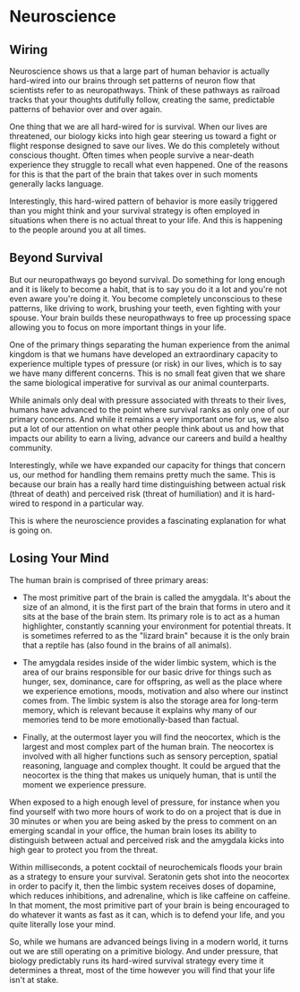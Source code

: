 # Neuroscience


## Wiring
Neuroscience shows us that a large part of human behavior is actually hard-wired into our brains through set patterns of neuron flow that scientists refer to as neuropathways. Think of these pathways as railroad tracks that your thoughts dutifully follow, creating the same, predictable patterns of behavior over and over again.

One thing that we are all hard-wired for is survival. When our lives are threatened, our biology kicks into high gear steering us toward a fight or flight response designed to save our lives. We do this completely without conscious thought. Often times when people survive a near-death experience they struggle to recall what even happened. One of the reasons for this is that the part of the brain that takes over in such moments generally lacks language.

Interestingly, this hard-wired pattern of behavior is more easily triggered than you might think and your survival strategy is often employed in situations when there is no actual threat to your life. And this is happening to the people around you at all times.

## Beyond Survival
But our neuropathways go beyond survival. Do something for long enough and it is likely to become a habit, that is to say you do it a lot and you're not even aware you're doing it. You become completely unconscious to these patterns, like driving to work, brushing your teeth, even fighting with your spouse. Your brain builds these neuropathways to free up processing space allowing you to focus on more important things in your life.

One of the primary things separating the human experience from the animal kingdom is that we humans have developed an extraordinary capacity to experience multiple types of pressure (or risk) in our lives, which is to say we have many different concerns. This is no small feat given that we share the same biological imperative for survival as our animal counterparts.

While animals only deal with pressure associated with threats to their lives, humans have advanced to the point where survival ranks as only one of our primary concerns. And while it remains a very important one for us, we also put a lot of our attention on what other people think about us and how that impacts our ability to earn a living, advance our careers and build a healthy community.

Interestingly, while we have expanded our capacity for things that concern us, our method for handling them remains pretty much the same. This is because our brain has a really hard time distinguishing between actual risk (threat of death) and perceived risk (threat of humiliation) and it is hard-wired to respond in a particular way.

This is where the neuroscience provides a fascinating explanation for what is going on.


## Losing Your Mind

The human brain is comprised of three primary areas:
* The most primitive part of the brain is called the amygdala. It's about the size of an almond, it is the first part of the brain that forms in utero and it sits at the base of the brain stem. Its primary role is to act as a human highlighter, constantly scanning your environment for potential threats. It is sometimes referred to as the "lizard brain" because it is the only brain that a reptile has (also found in the brains of all animals).

* The amygdala resides inside of the wider limbic system, which is the area of our brains responsible for our basic drive for things such as hunger, sex, dominance, care for offspring, as well as the place where we experience emotions, moods, motivation and also where our instinct comes from. The limbic system is also the storage area for long-term memory, which is relevant because it explains why many of our memories tend to be more emotionally-based than factual.

* Finally, at the outermost layer you will find the neocortex, which is the largest and most complex part of the human brain. The neocortex is involved with all higher functions such as sensory perception, spatial reasoning, language and complex thought. It could be argued that the neocortex is the thing that makes us uniquely human, that is until the moment we experience pressure.

When exposed to a high enough level of pressure, for instance when you find yourself with two more hours of work to do on a project that is due in 30 minutes or when you are being asked by the press to comment on an emerging scandal in your office, the human brain loses its ability to distinguish between actual and perceived risk and the amygdala kicks into high gear to protect you from the threat.

Within milliseconds, a potent cocktail of neurochemicals floods your brain as a strategy to ensure your survival. Seratonin gets shot into the neocortex in order to pacify it, then the limbic system receives doses of dopamine, which reduces inhibitions, and adrenaline, which is like caffeine on caffeine. In that moment, the most primitive part of your brain is being encouraged to do whatever it wants as fast as it can, which is to defend your life, and you quite literally lose your mind.

So, while we humans are advanced beings living in a modern world, it turns out we are still operating on a primitive biology. And under pressure, that biology predictably runs its hard-wired survival strategy every time it determines a threat, most of the time however you will find that your life isn't at stake.